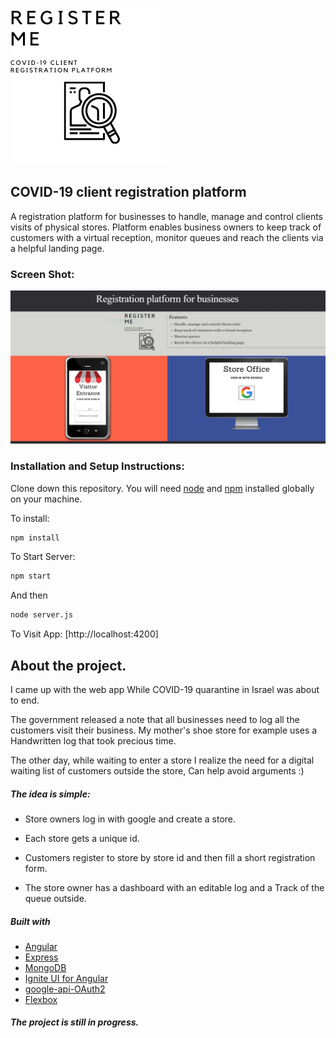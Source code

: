 ![Register Me](src/assets/img/logo.png)

## COVID-19 client registration platform
A registration platform for businesses to handle, manage and control clients visits of physical stores.
Platform enables business owners to keep track of customers with a virtual reception, monitor queues and reach the clients via a helpful landing page.
### Screen Shot:
![](src/assets/img/SS1.JPG)
### Installation and Setup Instructions:
Clone down this repository. You will need [node](https:https://nodejs.org/en/) and [npm](https:https://nodejs.org/en/) installed globally on your machine. 

To install:
```bash
npm install
```
To Start Server:
```bash
npm start  
```
And then
```bash
node server.js
````
To Visit App:
[http://localhost:4200]

## About the project.
 I came up with the web app While COVID-19 quarantine in Israel was about to end.

The government released a note that all businesses need to log all the customers visit their business.
My mother's shoe store for example uses a Handwritten log that took precious time. 

The other day, while waiting to enter a store I realize the need for a digital waiting list of customers outside the store, Can help avoid arguments :) 

##### The idea is simple:
- Store owners log in with google and create a store.

- Each store gets a unique id.

- Customers register to store by store id and then fill a short registration form.

- The store owner has a dashboard with an editable log and a Track of the queue outside.

##### Built with
- [Angular](https://angular.io/start)
- [Express](https://expressjs.com/)
- [MongoDB](https://www.mongodb.com/)
- [Ignite UI for Angular](https://www.infragistics.com/products/ignite-ui-angular)
- [google-api-OAuth2](https://github.com/googleapis/google-api-nodejs-client/)
- [Flexbox](https://css-tricks.com/snippets/css/a-guide-to-flexbox)

##### The project is still in progress.












